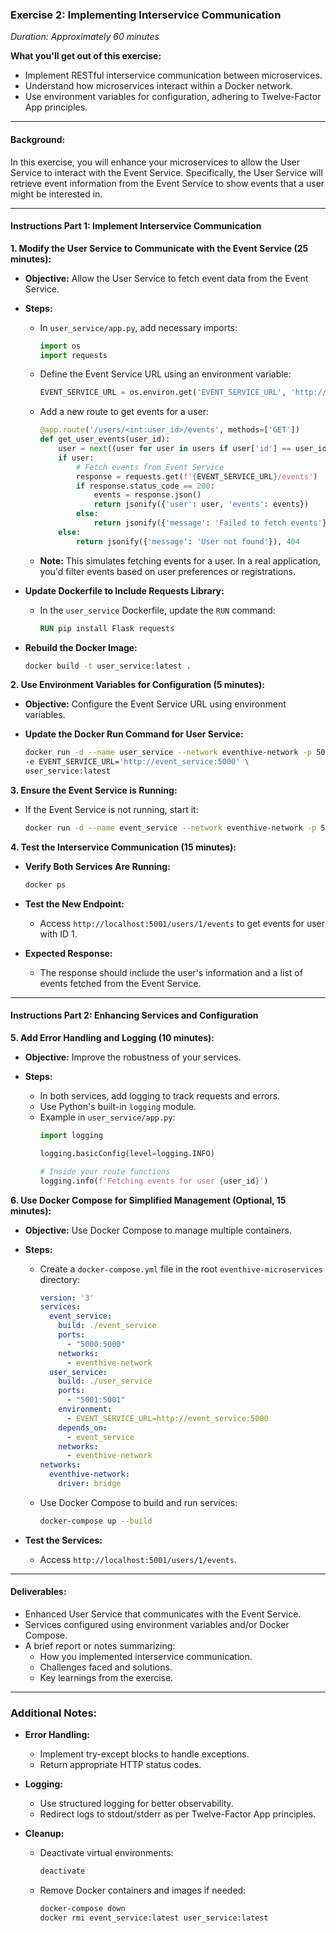 ### **Exercise 2: Implementing Interservice Communication**

*Duration: Approximately 60 minutes*

**What you'll get out of this exercise:**

- Implement RESTful interservice communication between microservices.
- Understand how microservices interact within a Docker network.
- Use environment variables for configuration, adhering to Twelve-Factor App principles.

---

#### **Background:**

In this exercise, you will enhance your microservices to allow the User Service to interact with the Event Service. Specifically, the User Service will retrieve event information from the Event Service to show events that a user might be interested in.

---

#### **Instructions Part 1: Implement Interservice Communication**

**1. Modify the User Service to Communicate with the Event Service (25 minutes):**

   - **Objective:** Allow the User Service to fetch event data from the Event Service.

   - **Steps:**
     - In `user_service/app.py`, add necessary imports:
       ```python
       import os
       import requests
       ```
     - Define the Event Service URL using an environment variable:
       ```python
       EVENT_SERVICE_URL = os.environ.get('EVENT_SERVICE_URL', 'http://event_service:5000')
       ```
     - Add a new route to get events for a user:
       ```python
       @app.route('/users/<int:user_id>/events', methods=['GET'])
       def get_user_events(user_id):
           user = next((user for user in users if user['id'] == user_id), None)
           if user:
               # Fetch events from Event Service
               response = requests.get(f'{EVENT_SERVICE_URL}/events')
               if response.status_code == 200:
                   events = response.json()
                   return jsonify({'user': user, 'events': events})
               else:
                   return jsonify({'message': 'Failed to fetch events'}), response.status_code
           else:
               return jsonify({'message': 'User not found'}), 404
       ```
     - **Note:** This simulates fetching events for a user. In a real application, you'd filter events based on user preferences or registrations.

   - **Update Dockerfile to Include Requests Library:**
     - In the `user_service` Dockerfile, update the `RUN` command:
       ```dockerfile
       RUN pip install Flask requests
       ```

   - **Rebuild the Docker Image:**
     ```bash
     docker build -t user_service:latest .
     ```

**2. Use Environment Variables for Configuration (5 minutes):**

   - **Objective:** Configure the Event Service URL using environment variables.

   - **Update the Docker Run Command for User Service:**
     ```bash
     docker run -d --name user_service --network eventhive-network -p 5001:5001 \
     -e EVENT_SERVICE_URL='http://event_service:5000' \
     user_service:latest
     ```

**3. Ensure the Event Service is Running:**

   - If the Event Service is not running, start it:
     ```bash
     docker run -d --name event_service --network eventhive-network -p 5000:5000 event_service:latest
     ```

**4. Test the Interservice Communication (15 minutes):**

   - **Verify Both Services Are Running:**
     ```bash
     docker ps
     ```

   - **Test the New Endpoint:**
     - Access `http://localhost:5001/users/1/events` to get events for user with ID 1.

   - **Expected Response:**
     - The response should include the user's information and a list of events fetched from the Event Service.

---

#### **Instructions Part 2: Enhancing Services and Configuration**

**5. Add Error Handling and Logging (10 minutes):**

   - **Objective:** Improve the robustness of your services.

   - **Steps:**
     - In both services, add logging to track requests and errors.
     - Use Python's built-in `logging` module.
     - Example in `user_service/app.py`:
       ```python
       import logging

       logging.basicConfig(level=logging.INFO)

       # Inside your route functions
       logging.info(f'Fetching events for user {user_id}')
       ```

**6. Use Docker Compose for Simplified Management (Optional, 15 minutes):**

   - **Objective:** Use Docker Compose to manage multiple containers.

   - **Steps:**
     - Create a `docker-compose.yml` file in the root `eventhive-microservices` directory:
       ```yaml
       version: '3'
       services:
         event_service:
           build: ./event_service
           ports:
             - "5000:5000"
           networks:
             - eventhive-network
         user_service:
           build: ./user_service
           ports:
             - "5001:5001"
           environment:
             - EVENT_SERVICE_URL=http://event_service:5000
           depends_on:
             - event_service
           networks:
             - eventhive-network
       networks:
         eventhive-network:
           driver: bridge
       ```

     - Use Docker Compose to build and run services:
       ```bash
       docker-compose up --build
       ```

   - **Test the Services:**
     - Access `http://localhost:5001/users/1/events`.

---

#### **Deliverables:**

- Enhanced User Service that communicates with the Event Service.
- Services configured using environment variables and/or Docker Compose.
- A brief report or notes summarizing:
  - How you implemented interservice communication.
  - Challenges faced and solutions.
  - Key learnings from the exercise.

---

### **Additional Notes:**

- **Error Handling:**
  - Implement try-except blocks to handle exceptions.
  - Return appropriate HTTP status codes.

- **Logging:**
  - Use structured logging for better observability.
  - Redirect logs to stdout/stderr as per Twelve-Factor App principles.

- **Cleanup:**
  - Deactivate virtual environments:
    ```bash
    deactivate
    ```
  - Remove Docker containers and images if needed:
    ```bash
    docker-compose down
    docker rmi event_service:latest user_service:latest
    ```

